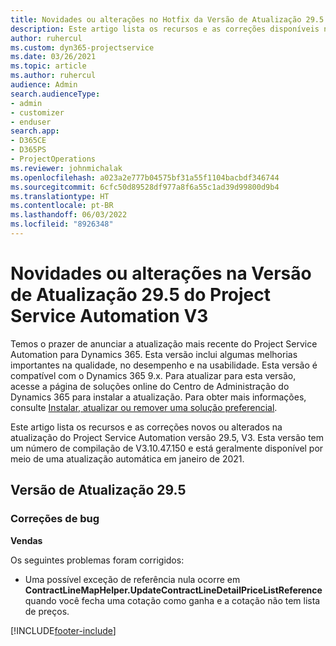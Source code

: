 ```yaml
---
title: Novidades ou alterações no Hotfix da Versão de Atualização 29.5 do Project Service Automation V3
description: Este artigo lista os recursos e as correções disponíveis na atualização do Project Service Automation versão hotfix 29.5, V3.
author: ruhercul
ms.custom: dyn365-projectservice
ms.date: 03/26/2021
ms.topic: article
ms.author: ruhercul
audience: Admin
search.audienceType:
- admin
- customizer
- enduser
search.app:
- D365CE
- D365PS
- ProjectOperations
ms.reviewer: johnmichalak
ms.openlocfilehash: a023a2e777b04575bf31a55f1104bacbdf346744
ms.sourcegitcommit: 6cfc50d89528df977a8f6a55c1ad39d99800d9b4
ms.translationtype: HT
ms.contentlocale: pt-BR
ms.lasthandoff: 06/03/2022
ms.locfileid: "8926348"
---
```

# <a name="whats-new-or-changed-in-project-service-automation-update-release-295-v3"></a>Novidades ou alterações na Versão de Atualização 29.5 do Project Service Automation V3

Temos o prazer de anunciar a atualização mais recente do Project Service Automation para Dynamics 365. Esta versão inclui algumas melhorias importantes na qualidade, no desempenho e na usabilidade. Esta versão é compatível com o Dynamics 365 9.x. Para atualizar para esta versão, acesse a página de soluções online do Centro de Administração do Dynamics 365 para instalar a atualização. Para obter mais informações, consulte [Instalar, atualizar ou remover uma solução preferencial](/power-platform/admin/install-remove-preferred-solution).

Este artigo lista os recursos e as correções novos ou alterados na atualização do Project Service Automation versão 29.5, V3. Esta versão tem um número de compilação de V3.10.47.150 e está geralmente disponível por meio de uma atualização automática em janeiro de 2021.

## <a name="update-release-295"></a>Versão de Atualização 29.5

### <a name="bug-fixes"></a>Correções de bug


**Vendas**

Os seguintes problemas foram corrigidos:

- Uma possível exceção de referência nula ocorre em **ContractLineMapHelper.UpdateContractLineDetailPriceListReference** quando você fecha uma cotação como ganha e a cotação não tem lista de preços.


[!INCLUDE[footer-include](../includes/footer-banner.md)]
